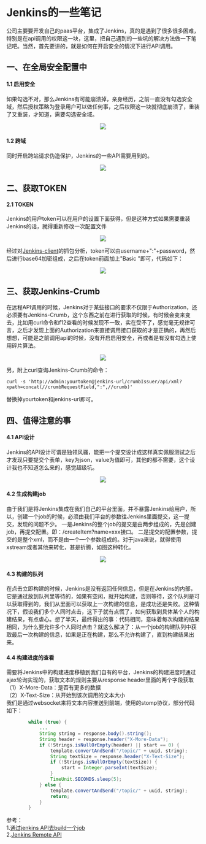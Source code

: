 # Jenkins的一些笔记
公司主要要开发自己的paas平台，集成了Jenkins，真的是遇到了很多很多困难，特别是在api调用的权限这一块，这里，把自己遇到的一些坑的解决方法做一下笔记吧。当然，首先要讲的，就是如何在开启安全的情况下进行API调用。

## 一、在全局安全配置中
#### 1.1 启用安全
如果勾选不对，那么Jenkins有可能崩溃掉，亲身经历，之前一直没有勾选安全域，然后授权策略为登录用户可以做任何事，之后权限这一块就彻底崩溃了，重装了又重装，才知道，需要勾选安全域。
<div align="center">

![](https://github-images.wenzhihuai.com/images/20181027023132911846860.png)

</div>

#### 1.2 跨域
同时开启跨站请求伪造保护，Jenkins的一些API需要用到的。
<div align="center">

![](https://github-images.wenzhihuai.com/images/201810270231471528136147.png)

</div>

## 二、获取TOKEN
#### 2.1 TOKEN
Jenkins的用户token可以在用户的设置下面获得，但是这种方式如果需要重装Jenkins的话，就得重新修改一次配置文件
<div align="center">

![](https://github-images.wenzhihuai.com/images/20181027023526539361439.png)

</div>

经过对[Jenkins-client](https://github.com/jenkinsci/java-client-api)的抓包分析，token可以由username+":"+password，然后进行base64加密组成，之后在token前面加上"Basic "即可，代码如下：
<div align="center">

![](https://github-images.wenzhihuai.com/images/20181027024305570167743.png)

</div>

## 三、获取Jenkins-Crumb
在远程API调用的时候，Jenkins对于某些接口的要求不仅限于Authorization，还必须要有Jenkins-Crumb，这个东西之前在进行获取的时候，有时候会变来变去，比如用curl命令和f12查看的时候发现不一致，实在受不了，感觉毫无规律可言，之后才发现上面的Authorization来直接调用接口获取的才是正确的，再然后想想，可能是之前调用api的时候，没有开启启用安全，再或者是有没有勾选上使用碎片算法。
<div align="center">

![](https://github-images.wenzhihuai.com/images/201810270251031329488332.png)

</div>

另，附上curl查询Jenkins-Crumb的命令：
```shell
curl -s 'http://admin:yourtoken@jenkins-url/crumbIssuer/api/xml?xpath=concat(//crumbRequestField,":",//crumb)'
```

替换掉yourtoken和jenkins-url即可。

## 四、值得注意的事

#### 4.1 API设计
Jenkins的API设计可谓是独领风骚，能把一个提交设计成这样真实佩服测试之后才发现只要提交个表单，key为json，value为值即可，其他的都不需要，这个设计我也不知道怎么来的，感觉超级坑。
<div align="center">

![](https://github-images.wenzhihuai.com/images/20181027030059348201424.png)

</div>


#### 4.2 生成构建job
由于我们是将Jenkins集成在我们自己的平台里面，并不暴露Jenkins给用户，所以，创建一个job的时候，必须由我们平台的参数往Jenkins里面提交，这一提交，发现的问题不少。
一是Jenkins的整个job的提交是由两步组成的，先是创建job，再提交配置。即：/createItem?name=xxx接口。
二是提交的配置参数，提交的是整个xml，而不是由一个一个参数组成的。对于java来说，就得使用xstream或者其他来转化，甚是折腾，如图这种转化。
<div align="center">

![](https://github-images.wenzhihuai.com/images/20181029112422597829257.png)

</div>



#### 4.3 构建的队列
在点击立即构建的时候，Jenkins是没有返回任何信息，但是在Jenkins的内部，它是通过放到队列里等待的，如果有空闲，就开始构建，否则等待，这个队列是可以获取得到的，我们从里面可以获取上一次构建的信息，是成功还是失败。这种情况下，假设我们多个人同时点击，这下子就有点慌了，如何获取到具体某个人的构建结果，有点虐心。想了半天，最终得出的事：代码相同，意味着每次构建的结果相同，为什么要允许多个人同时点击？就这么解决了：从一个job的构建队列中获取最后一次构建的信息，如果是正在构建，那么不允许构建了，直到构建结果出来。

#### 4.4 构建进度的查看
需要将Jenkins中的构建进度移植到我们自有的平台，Jenkins的构建进度时通过ajax轮询实现的，获取文本的规则主要从response header里面的两个字段获取  
（1）X-More-Data：是否有更多的数据  
（2）X-Text-Size：从开始到该次调用的文本大小  
我们是通过websocket来将文本内容推送到前端，使用的stomp协议，部分代码如下：
```java
        while (true) {
            ...
            String string = response.body().string();
            String header = response.header("X-More-Data");
            if (!Strings.isNullOrEmpty(header) || start == 0) {
                template.convertAndSend("/topic/" + uuid, string);
                String textSize = response.header("X-Text-Size");
                if (!Strings.isNullOrEmpty(textSize)) {
                    start = Integer.parseInt(textSize);
                }
                TimeUnit.SECONDS.sleep(5);
            } else {
                template.convertAndSend("/topic/" + uuid, string);
                return;
            }
        }
```


参考：  
1.[通过jenkins API去build一个job](https://www.cnblogs.com/jwentest/p/8204421.html)  
2.[Jenkins Remote API](https://wiki.jenkins.io/display/JENKINS/Remote+access+API)